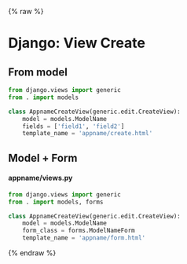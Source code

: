{% raw %}

# Django: View Create

## From model
```python
from django.views import generic
from . import models

class AppnameCreateView(generic.edit.CreateView):
    model = models.ModelName
    fields = ['field1', 'field2']
    template_name = 'appname/create.html'
```

## Model + Form

#### appname/views.py
```python
from django.views import generic
from . import models, forms

class AppnameCreateView(generic.edit.CreateView):
    model = models.ModelName
    form_class = forms.ModelNameForm
    template_name = 'appname/form.html'
```

{% endraw %}

